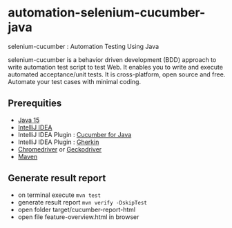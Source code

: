 # automation-selenium-cucumber-java

selenium-cucumber : Automation Testing Using Java

selenium-cucumber is a behavior driven development (BDD) approach to write automation test script to test Web.
It enables you to write and execute automated acceptance/unit tests.
It is cross-platform, open source and free.
Automate your test cases with minimal coding.

## Prerequities

- [Java 15](https://www.oracle.com/java/technologies/javase/jdk15-archive-downloads.html)
- [IntelliJ IDEA](https://www.jetbrains.com/idea/download/)
- IntelliJ IDEA Plugin : [Cucumber for Java](https://plugins.jetbrains.com/plugin/7212-cucumber-for-java)
- IntelliJ IDEA Plugin : [Gherkin](https://plugins.jetbrains.com/plugin/9164-gherkin)
- [Chromedriver](https://chromedriver.chromium.org/downloads)
  or [Geckodriver](https://github.com/mozilla/geckodriver/releases)
- [Maven](https://maven.apache.org/download.cgi)

## Generate result report

- on terminal execute `mvn test`
- generate result report `mvn verify -DskipTest`
- open folder target/cucumber-report-html
- open file feature-overview.html in browser
